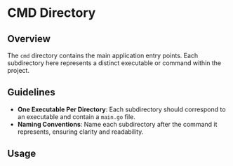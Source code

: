 # CMD Directory

## Overview
The `cmd` directory contains the main application entry points. Each subdirectory here represents a distinct executable or command within the project.

## Guidelines
- **One Executable Per Directory**: Each subdirectory should correspond to an executable and contain a `main.go` file.
- **Naming Conventions**: Name each subdirectory after the command it represents, ensuring clarity and readability.

## Usage
